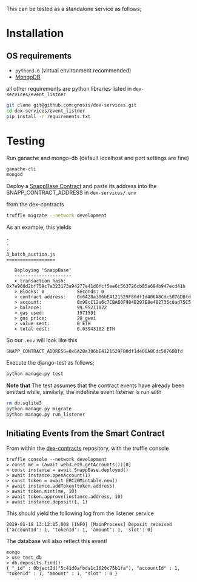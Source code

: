 This can be tested as a standalone service as follows;


Installation
============

OS requirements
---------------

- `python3.6` (virtual environment recommended)
- [MongoDB](https://docs.mongodb.com/manual/installation/)

all other requirements are python libraries listed in `dex-services/event_listner`

```bash
git clone git@github.com:gnosis/dex-services.git
cd dex-services/event_listner
pip install -r requirements.txt
```


Testing
=======


Run ganache and mongo-db (default localhost and port settings are fine)

```bash
ganache-cli
mongod
```

Deploy a [SnappBase Contract](https://github.com/gnosis/dex-contracts) and paste its address into the SNAPP_CONTRACT_ADDRESS in `dex-services/.env`

from the dex-contracts
```bash
truffle migrate --network development
```

As an example, this yields

```
.
.
.
3_batch_auction.js
==================

   Deploying 'SnappBase'
   ---------------------
   > transaction hash:    0x7e968d2bf759c7a323173a94277e41d0fcf5ee6c563726cb85a684b947ecd41b
   > Blocks: 0            Seconds: 0
   > contract address:    0x6A28a306bE4121529F80df1d406A8Cdc5076DBfd
   > account:             0x98cC12a6c7CBA60F984B297E8e482735c8ad75C5
   > balance:             99.95211022
   > gas used:            1971591
   > gas price:           20 gwei
   > value sent:          0 ETH
   > total cost:          0.03943182 ETH
```

So our `.env` will look like this

```
SNAPP_CONTRACT_ADDRESS=0x6A28a306bE4121529F80df1d406A8Cdc5076DBfd
```

Execute the django-test as follows;

```bash
python manage.py test
```
**Note that** The test assumes that the contract events have already been emitted while, similarly, the indefinite event listener is run with

```bash
rm db.sqlite3
python manage.py migrate
python manage.py run_listener
```

Initiating Events from the Smart Contract
-----------------------------------------

From within the [dex-contracts](https://github.com/gnosis/dex-contracts) repository, with the truffle console

```
truffle console --network development
> const me = (await web3.eth.getAccounts())[0]
> const instance = await SnappBase.deployed()
> await instance.openAccount(1)
> const token = await ERC20Mintable.new()
> await instance.addToken(token.address)
> await token.mint(me, 10)
> await token.approve(instance.address, 10)
> await instance.deposit(1, 1)
```

This should yield the following log from the listener service

```
2019-01-18 13:12:15,008 [INFO] [MainProcess] Deposit received {'accountId': 1, 'tokenId': 1, 'amount': 1, 'slot': 0}
```

The database will also reflect this event!


```
mongo
> use test_db
> db.deposits.find()
{ "_id" : ObjectId("5c41d0afbda1c1620c75b1fa"), "accountId" : 1, "tokenId" : 1, "amount" : 1, "slot" : 0 }

```
